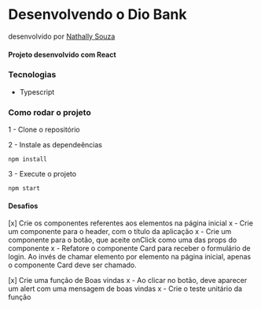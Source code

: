 # Desenvolvendo o Dio Bank
desenvolvido por [Nathally Souza](https://github.com/nathyts)

#### Projeto desenvolvido com React

### Tecnologias
- Typescript

### Como rodar o projeto

1 - Clone o repositório

2 - Instale as dependeências
    
    npm install

3 - Execute o projeto

    npm start

#### Desafios
[x] Crie os componentes referentes aos elementos na página inicial
 x - Crie um componente para o header, com o título da aplicação
 x - Crie um componente para o botão, que aceite onClick como uma das props do componente
 x - Refatore o componente Card para receber o formulário de login. Ao invés de chamar elemento por elemento na página inicial, apenas o componente Card deve ser chamado.

[x] Crie uma função de Boas vindas
 x - Ao clicar no botão, deve aparecer um alert com uma mensagem de boas vindas
 x - Crie o teste unitário da função
